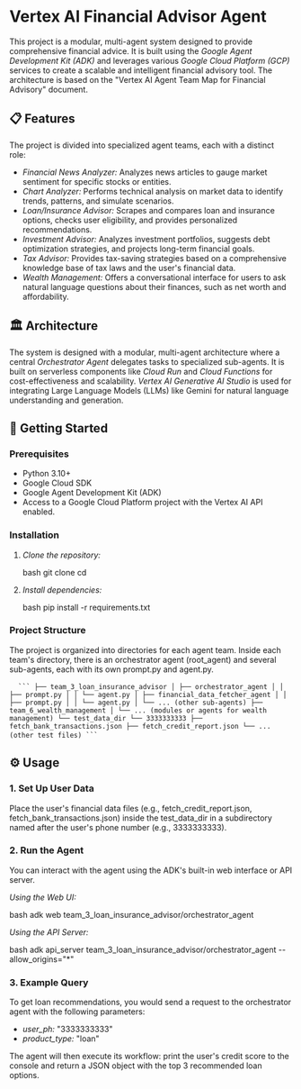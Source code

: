 # Vertex AI Financial Advisor Agent

This project is a modular, multi-agent system designed to provide comprehensive financial advice. It is built using the *Google Agent Development Kit (ADK)* and leverages various *Google Cloud Platform (GCP)* services to create a scalable and intelligent financial advisory tool. The architecture is based on the "Vertex AI Agent Team Map for Financial Advisory" document.

## 📋 Features

The project is divided into specialized agent teams, each with a distinct role:

  * *Financial News Analyzer:* Analyzes news articles to gauge market sentiment for specific stocks or entities.
  * *Chart Analyzer:* Performs technical analysis on market data to identify trends, patterns, and simulate scenarios.
  * *Loan/Insurance Advisor:* Scrapes and compares loan and insurance options, checks user eligibility, and provides personalized recommendations.
  * *Investment Advisor:* Analyzes investment portfolios, suggests debt optimization strategies, and projects long-term financial goals.
  * *Tax Advisor:* Provides tax-saving strategies based on a comprehensive knowledge base of tax laws and the user's financial data.
  * *Wealth Management:* Offers a conversational interface for users to ask natural language questions about their finances, such as net worth and affordability.

## 🏛️ Architecture

The system is designed with a modular, multi-agent architecture where a central *Orchestrator Agent* delegates tasks to specialized sub-agents. It is built on serverless components like *Cloud Run* and *Cloud Functions* for cost-effectiveness and scalability. *Vertex AI Generative AI Studio* is used for integrating Large Language Models (LLMs) like Gemini for natural language understanding and generation.

## 🚀 Getting Started

### Prerequisites

  * Python 3.10+
  * Google Cloud SDK
  * Google Agent Development Kit (ADK)
  * Access to a Google Cloud Platform project with the Vertex AI API enabled.

### Installation

1.  *Clone the repository:*

    bash
    git clone <your-repository-url>
    cd <your-repository-directory>
    

2.  *Install dependencies:*

    bash
    pip install -r requirements.txt
    

### Project Structure

The project is organized into directories for each agent team. Inside each team's directory, there is an orchestrator agent (root_agent) and several sub-agents, each with its own prompt.py and agent.py.


<pre lang="markdown"> <code> ``` ├── team_3_loan_insurance_advisor │ ├── orchestrator_agent │ │ ├── prompt.py │ │ └── agent.py │ ├── financial_data_fetcher_agent │ │ ├── prompt.py │ │ └── agent.py │ └── ... (other sub-agents) ├── team_6_wealth_management │ └── ... (modules or agents for wealth management) └── test_data_dir └── 3333333333 ├── fetch_bank_transactions.json ├── fetch_credit_report.json └── ... (other test files) ``` </code> </pre>

## ⚙️ Usage

### 1\. Set Up User Data

Place the user's financial data files (e.g., fetch_credit_report.json, fetch_bank_transactions.json) inside the test_data_dir in a subdirectory named after the user's phone number (e.g., 3333333333).

### 2\. Run the Agent

You can interact with the agent using the ADK's built-in web interface or API server.

*Using the Web UI:*

bash
adk web team_3_loan_insurance_advisor/orchestrator_agent


*Using the API Server:*

bash
adk api_server team_3_loan_insurance_advisor/orchestrator_agent --allow_origins="*"


### 3\. Example Query

To get loan recommendations, you would send a request to the orchestrator agent with the following parameters:

  * *user\_ph:* "3333333333"
  * *product\_type:* "loan"

The agent will then execute its workflow: print the user's credit score to the console and return a JSON object with the top 3 recommended loan options.
